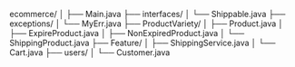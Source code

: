 ecommerce/
│
├── Main.java
├── interfaces/
│   └── Shippable.java
├── exceptions/
│   └── MyErr.java
├── ProductVariety/
│   ├── Product.java
│   ├── ExpireProduct.java
│   ├── NonExpiredProduct.java
│   └── ShippingProduct.java
├── Feature/
│   ├── ShippingService.java
│   └── Cart.java
├── users/
│   └── Customer.java
